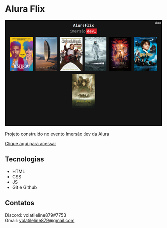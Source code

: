 # Alura Flix

![previwe](./.github/preview.jpg)

Projeto construido no evento Imersão dev da Alura

[Clique aqui para acessar](https://volatileline879.github.io/alura-flix/)

## Tecnologias

- HTML
- CSS
- JS
- Git e Github

## Contatos

Discord: volatileline879#7753  
Gmail: volatileline879@gmail.com